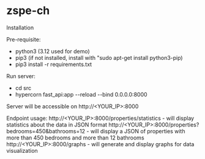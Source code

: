 # zspe-ch

Installation

Pre-requisite:
- python3 (3.12 used for demo)
- pip3 (if not installed, install with "sudo apt-get install python3-pip)
- pip3 install -r requirements.txt

Run server:
- cd src
- hypercorn fast_api:app --reload --bind 0.0.0.0:8000

Server will be accessible on
http://<YOUR_IP>:8000

Endpoint usage:
http://<YOUR_IP>:8000/properties/statistics - will display statistics about the data in JSON format
http://<YOUR_IP>:8000/properties?bedrooms=450&bathrooms=12 - will display a JSON of properties with more than 450 bedrooms and more than 12 bathrooms
http://<YOUR_IP>:8000/graphs - will generate and display graphs for data visualization
